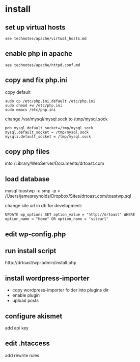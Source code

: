 # install

## set up virtual hosts

    see technotes/apache/virtual_hosts.md

## enable php in apache

    see technotes/apache/httpd.conf.md
    
## copy and fix php.ini

copy default
 
    sudo cp /etc/php.ini.default /etc/php.ini
    sudo chmod +w /etc/php.ini
    sudo emacs /etc/php.ini
    
change /var/mysql/mysql.sock to /tmp/mysql.sock
    
    pdo_mysql.default_socket=/tmp/mysql.sock
    mysql.default_socket = /tmp/mysql.sock
    mysqli.default_socket = /tmp/mysql.sock
    
## copy php files

into /Library/WebServer/Documents/drtoast.com

## load database

mysql toastwp -u smp -p < /Users/jamesreynolds/Dropbox/Sites/drtoast.com/toastwp.sql

change site url in db for development:

    UPDATE wp_options SET option_value = "http://drtoast" WHERE option_name = "home" OR option_name = "siteurl"

## edit wp-config.php

## run install script

http://drtoast/wp-admin/install.php

## install wordpress-importer

* copy wordpress-importer folder into plugins dir
* enable plugin
* upload posts

## configure akismet 

add api key

## edit .htaccess 

add rewrite rules

